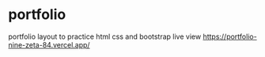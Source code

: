 # portfolio 
portfolio layout to practice html css and bootstrap
live view https://portfolio-nine-zeta-84.vercel.app/
